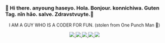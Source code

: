 ###  👋 Hi there. anyoung haseyo. Hola. Bonjour. konnichiwa. Guten Tag. nǐn hǎo. salve. Zdravstvuyte.👋 

<p align="center" > I AM A GUY WHO IS A CODER FOR FUN. (stolen from One Punch Man 🤣) </p>

<!--
**ascyrax/ascyrax** is a ✨ _special_ ✨ repository because its `README.md` (this file) appears on your GitHub profile.

Here are some ideas to get you started:

- 🔭 I’m currently working on ...
-🌱 I’m currently learning p5.js, processing.js[https://github.com/processing], Java, Java Server, Android, Google Cloud, LibGDX.
- 👯 I’m looking to collaborate on ...
- 🤔 I’m looking for help with ...
- 💬 Ask me about ...
- 📫 How to reach me: Twitter/LinkedIn
- 😄 Pronouns: ...
- ⚡ Fun fact: ...
-->
<p align="center">
  <a href="https://twitter.com/ascyrax">
    <img src="https://img.shields.io/twitter/follow/ascyrax?color=blue&label=twitter&logo=twitter&logoColor=blue&style=for-the-badge" />
  </a>
  <a href="https://codeforces.com/profile/darklord."> 
    <img src="https://img.shields.io/twitter/follow/ascyrax?color=cyan&label=codeforces&logo=codeforces&logoColor=cyan&style=for-the-badge" />
  </a>
  <a href="https://www.codechef.com/users/darklord99"> 
    <img src="https://img.shields.io/twitter/follow/ascyrax?color=red&label=codechef&logo=codechef&logoColor=red&style=for-the-badge" />
  </a>
   <a href="https://atcoder.jp/users/ascyrax"> 
    <img src="https://img.shields.io/twitter/follow/ascyrax?color=green&label=atcoder&logo=topcoder&logoColor=green&style=for-the-badge" />
  </a>
  <a href="https://www.linkedin.com/in/ascyrax/"> 
    <img src="https://img.shields.io/twitter/follow/ascyrax?color=blue&label=linkedin&logo=linkedin&logoColor=blue&style=for-the-badge" />
  </a>
</p>
